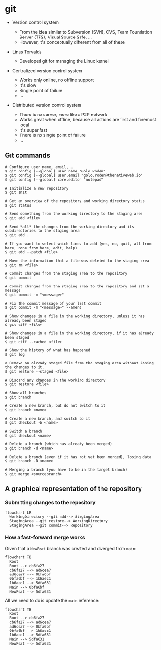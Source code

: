 # git

- Version control system
  - From the idea similar to Subversion (SVN), CVS, Team Foundation Server (TFS), Visual Source Safe, …
  - However, it's conceptually different from all of these
- Linus Torvalds
  - Developed git for managing the Linux kernel

- Centralized version control system
  - Works only online, no offline support
  - It's slow
  - Single point of failure
  - …

- Distributed version control system
  - There is no server, more like a P2P network
  - Works great when offline, because all actions are first and foremost local
  - It's super fast
  - There is no single point of failure
  - …

## Git commands

```shell
# Configure user name, email, …
$ git config [--global] user.name "Golo Roden"
$ git config [--global] user.email "golo.roden@thenativeweb.io"
$ git config [--global] core.editor "notepad"

# Initialize a new repository
$ git init

# Get an overview of the repository and working directory status
$ git status

# Send something from the working directory to the staging area
$ git add <file>

# Send *all* the changes from the working directory and its subdirectories to the staging area
$ git add .

# If you want to select which lines to add (yes, no, quit, all from here, none from here, edit, help)
$ git add --patch <file>

# Move the information that a file was deleted to the staging area
$ git rm <file>

# Commit changes from the staging area to the repository
$ git commit

# Commit changes from the staging area to the repository and set a message
$ git commit -m "<message>"

# Fix the commit message of your last commit
$ git commit -m "<message>" --amend

# Show changes in a file in the working directory, unless it has already been staged
$ git diff <file>

# Show changes in a file in the working directory, if it has already been staged
$ git diff --cached <file>

# Show the history of what has happened
$ git log

# Remove an already staged file from the staging area without losing the changes to it.
$ git restore --staged <file>

# Discard any changes in the working directory
$ git restore <file>

# Show all branches
$ git branch

# Create a new branch, but do not switch to it
$ git branch <name>

# Create a new branch, and switch to it
$ git checkout -b <name>

# Switch a branch
$ git checkout <name>

# Delete a branch (which has already been merged)
$ git branch -d <name>

# Delete a branch (even if it has not yet been merged), losing data
$ git branch -D <name>

# Merging a branch (you have to be in the target branch)
$ git merge <sourcebranch>
```

## A graphical representation of the repository

### Submitting changes to the repository

```mermaid
flowchart LR
  WorkingDirectory --git add--> StagingArea
  StagingArea --git restore--> WorkingDirectory
  StagingArea --git commit--> Repository
```

### How a fast-forward merge works

Given that a `NewFeat` branch was created and diverged from `main`:

```mermaid
flowchart TB
  Root
  Root --> cb6fa27
  cb6fa27 --> ad6cea7
  ad6cea7 --> 0bfa6bf
  0bfa6bf --> 1b6aec1
  1b6aec1 --> 5dfa631
  Main --> 0bfa6bf
  NewFeat --> 5dfa631
```

All we need to do is update the `main` reference:

```mermaid
flowchart TB
  Root
  Root --> cb6fa27
  cb6fa27 --> ad6cea7
  ad6cea7 --> 0bfa6bf
  0bfa6bf --> 1b6aec1
  1b6aec1 --> 5dfa631
  Main --> 5dfa631
  NewFeat --> 5dfa631
```
